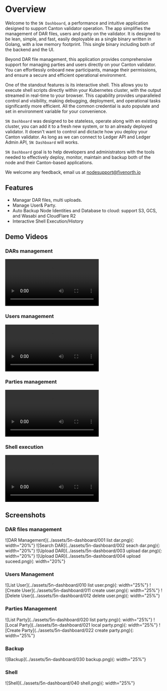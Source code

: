 # Overview

Welcome to the `5N Dashboard`, a performance and intuitive application designed to support Canton validator operation. The app simplifies the management of DAR files, users and party on the validator. It is designed to be lean, simple, and fast, easily deployable as a single binary written in Golang, with a low memory footprint. This single binary including both of the backend and the UI.

Beyond DAR file management, this application provides comprehensive support for managing parties and users directly on your Canton validator. You can effortlessly onboard new participants, manage their permissions, and ensure a secure and efficient operational environment.

One of the standout features is its interactive shell. This allows you to execute shell scripts directly within your Kubernetes cluster, with the output streamed in real-time to your browser. This capability provides unparalleled control and visibility, making debugging, deployment, and operational tasks significantly more efficient. All the common credential is auto populate and set in environment variable for your convenience.

`5N Dashboard` was designed to be stateless, operate along with en existing cluster, you can add it to a fresh new system, or to an already deployed validator. It doesn't want to control and dictacte how you deploy your Canton validator. As long as we can connect to Ledger API and Ledger Admin API, `5N Dashboard` will works.

`5N Dashboard` goal is to help developers and administrators with the tools needed to effectively deploy, monitor, maintain and backup both of the node and their Canton-based applications.

We welcome any feedback, email us at nodesupport@fivenorth.io

## Features

- Managar DAR files, multi uploads.
- Manage User&amp; Party.
- Auto Backup Node Identities and Database to cloud: support S3, GCS, and Wasabi and CloudFlare R2
- Interactive Shell Execution/History

## Demo Videos

### DARs management

<video controls>
  <source src="/assets/5n-dashboard/2025-06-26 23-53-38 dar.mp4" type="video/mp4">
  Your browser does not support the video tag.
</video>

### Users management

<video controls>
  <source src="/assets/5n-dashboard/2025-06-26 23-20-29 user.mp4" type="video/mp4">
  Your browser does not support the video tag.
</video>

### Parties management

<video controls>
  <source src="/assets/5n-dashboard/2025-06-27 00-04-28.mp4" type="video/mp4">
  Your browser does not support the video tag.
</video>

### Shell execution

<video controls>
  <source src="/assets/5n-dashboard/2025-06-27 00-17-44.mp4" type="video/mp4">
  Your browser does not support the video tag.
</video>

## Screenshots

### DAR files management

![DAR Management](../assets/5n-dashboard/001 list dar.png){: width="20%"} ![Search DAR](../assets/5n-dashboard/002 seach dar.png){: width="20%"} ![Upload DAR](../assets/5n-dashboard/003 upload dar.png){: width="20%"} ![Upload DAR](../assets/5n-dashboard/004 upload suceed.png){: width="20%"}

### Users Management
![List User](../assets/5n-dashboard/010 list user.png){: width="25%"} ![Create User](../assets/5n-dashboard/011 create user.png){: width="25%"} ![Delete User](../assets/5n-dashboard/012 delete user.png){: width="25%"}


### Parties Management

![List Party](../assets/5n-dashboard/020 list party.png){: width="25%"} ![Local Party](../assets/5n-dashboard/021 local party.png){: width="25%"} ![Create Party](../assets/5n-dashboard/022 create party.png){: width="25%"} 

### Backup

![Backup](../assets/5n-dashboard/030 backup.png){: width="25%"}

### Shell

![Shell](../assets/5n-dashboard/040 shell.png){: width="25%"}


